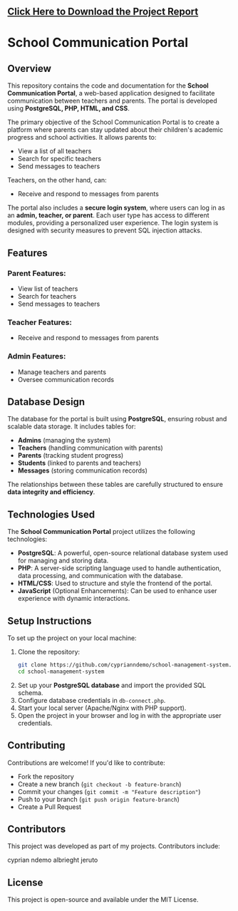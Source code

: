 ## [Click Here to Download the Project Report](https://www.mediafire.com/file/oazbkqfb0z19888/TP+Final.pdf/file)

# School Communication Portal

## Overview

This repository contains the code and documentation for the **School Communication Portal**, a web-based application designed to facilitate communication between teachers and parents. The portal is developed using **PostgreSQL, PHP, HTML, and CSS**.

The primary objective of the School Communication Portal is to create a platform where parents can stay updated about their children's academic progress and school activities. It allows parents to:

- View a list of all teachers
- Search for specific teachers
- Send messages to teachers

Teachers, on the other hand, can:

- Receive and respond to messages from parents

The portal also includes a **secure login system**, where users can log in as an **admin, teacher, or parent**. Each user type has access to different modules, providing a personalized user experience. The login system is designed with security measures to prevent SQL injection attacks.

## Features

### Parent Features:
- View list of teachers
- Search for teachers
- Send messages to teachers

### Teacher Features:
- Receive and respond to messages from parents

### Admin Features:
- Manage teachers and parents
- Oversee communication records

## Database Design

The database for the portal is built using **PostgreSQL**, ensuring robust and scalable data storage. It includes tables for:

- **Admins** (managing the system)
- **Teachers** (handling communication with parents)
- **Parents** (tracking student progress)
- **Students** (linked to parents and teachers)
- **Messages** (storing communication records)

The relationships between these tables are carefully structured to ensure **data integrity and efficiency**.

## Technologies Used

The **School Communication Portal** project utilizes the following technologies:

- **PostgreSQL**: A powerful, open-source relational database system used for managing and storing data.
- **PHP**: A server-side scripting language used to handle authentication, data processing, and communication with the database.
- **HTML/CSS**: Used to structure and style the frontend of the portal.
- **JavaScript** (Optional Enhancements): Can be used to enhance user experience with dynamic interactions.

## Setup Instructions

To set up the project on your local machine:

1. Clone the repository:
   ```bash
   git clone https://github.com/cyprianndemo/school-management-system.git
   cd school-management-system
   ```
2. Set up your **PostgreSQL database** and import the provided SQL schema.
3. Configure database credentials in `db-connect.php`.
4. Start your local server (Apache/Nginx with PHP support).
5. Open the project in your browser and log in with the appropriate user credentials.

## Contributing

Contributions are welcome! If you'd like to contribute:
- Fork the repository
- Create a new branch (`git checkout -b feature-branch`)
- Commit your changes (`git commit -m "Feature description"`)
- Push to your branch (`git push origin feature-branch`)
- Create a Pull Request

## Contributors
This project was developed as part of my projects. Contributors include:

cyprian ndemo
albrieght jeruto

## License

This project is open-source and available under the MIT License.

